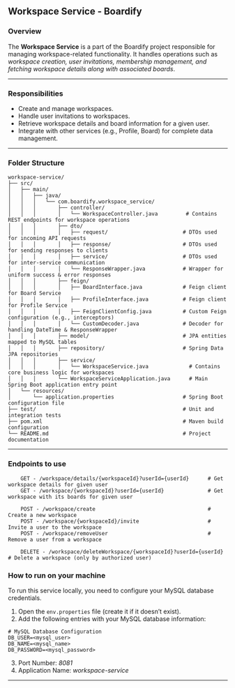 ## Workspace Service - Boardify
### Overview
The **Workspace Service** is a part of the Boardify project responsible for managing workspace-related functionality. It handles operations such as _workspace creation, user invitations, membership management, and fetching workspace details along with associated boards_.

---

### Responsibilities
- Create and manage workspaces.
- Handle user invitations to workspaces.
- Retrieve workspace details and board information for a given user.
- Integrate with other services (e.g., Profile, Board) for complete data management.

---

### Folder Structure
```text
workspace-service/
├── src/
│   ├── main/
│   │   ├── java/
│   │   │   └── com.boardify.workspace_service/
│   │   │       ├── controller/
│   │   │       │   └── WorkspaceController.java         # Contains REST endpoints for workspace operations
│   │   │       ├── dto/
│   │   │       │   ├── request/                        # DTOs used for incoming API requests
│   │   │       │   ├── response/                       # DTOs used for sending responses to clients
│   │   │       │   ├── service/                        # DTOs used for inter-service communication
│   │   │       │   └── ResponseWrapper.java            # Wrapper for uniform success & error responses
│   │   │       ├── feign/
│   │   │       │   ├── BoardInterface.java             # Feign client for Board Service
│   │   │       │   ├── ProfileInterface.java           # Feign client for Profile Service
│   │   │       │   ├── FeignClientConfig.java          # Custom Feign configuration (e.g., interceptors)
│   │   │       │   └── CustomDecoder.java              # Decoder for handling DateTime & ResponseWrapper
│   │   │       ├── model/                              # JPA entities mapped to MySQL tables
│   │   │       ├── repository/                         # Spring Data JPA repositories
│   │   │       ├── service/
│   │   │       │   └── WorkspaceService.java             # Contains core business logic for workspaces
│   │   │       └── WorkspaceServiceApplication.java      # Main Spring Boot application entry point
│   └── resources/
│       └── application.properties                      # Spring Boot configuration file
├── test/                                               # Unit and integration tests
├── pom.xml                                             # Maven build configuration
└── README.md                                           # Project documentation
```

---

### Endpoints to use
```text
    GET - /workspace/details/{workspaceId}?userId={userId}      # Get workspace details for given user
    GET - /workspace/{workspaceId}?userId={userId}              # Get workspace with its boards for given user
    
    POST - /workspace/create                                    # Create a new workspace
    POST - /workspace/{workspaceId}/invite                      # Invite a user to the workspace
    POST - /workspace/removeUser                                # Remove a user from a workspace
    
    DELETE - /workspace/deleteWorkspace/{workspaceId}?userId={userId}   # Delete a workspace (only by authorized user)
```

### How to run on your machine

To run this service locally, you need to configure your MySQL database credentials.

1. Open the `env.properties` file (create it if it doesn’t exist).
2. Add the following entries with your MySQL database information:

```properties
# MySQL Database Configuration
DB_USER=<mysql_user>
DB_NAME=<mysql_name>
DB_PASSWORD=<mysql_password>
```

3. Port Number: _8081_
4. Application Name: _workspace-service_

---